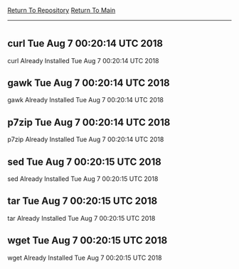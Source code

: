 [Return To Repository](https://github.com/deathbybandaid/piholeparser/)
[Return To Main](https://github.com/deathbybandaid/piholeparser/blob/master/RecentRunLogs/Mainlog.md)
____________________________________
# 
## curl Tue Aug 7 00:20:14 UTC 2018
curl Already Installed Tue Aug 7 00:20:14 UTC 2018
## gawk Tue Aug 7 00:20:14 UTC 2018
gawk Already Installed Tue Aug 7 00:20:14 UTC 2018
## p7zip Tue Aug 7 00:20:14 UTC 2018
p7zip Already Installed Tue Aug 7 00:20:14 UTC 2018
## sed Tue Aug 7 00:20:15 UTC 2018
sed Already Installed Tue Aug 7 00:20:15 UTC 2018
## tar Tue Aug 7 00:20:15 UTC 2018
tar Already Installed Tue Aug 7 00:20:15 UTC 2018
## wget Tue Aug 7 00:20:15 UTC 2018
wget Already Installed Tue Aug 7 00:20:15 UTC 2018
